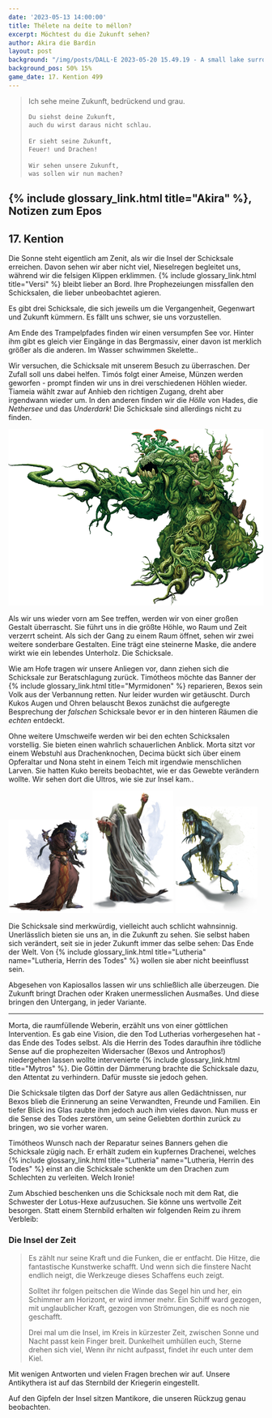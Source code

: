 ```yaml
---
date: '2023-05-13 14:00:00'
title: Thélete na deíte to méllon?
excerpt: Möchtest du die Zukunft sehen?
author: Akira die Bardin
layout: post
background: "/img/posts/DALL·E 2023-05-20 15.49.19 - A small lake surrounded by steep mountains with a strong green algae color and skeletons visible within the water. Directly behind the lake four cave .png"
background_pos: 50% 15%
game_date: 17. Kention 499
---
```


<div class="rhyme">
  <blockquote>
    Ich sehe meine Zukunft,
    bedrückend und grau.
    
    Du siehst deine Zukunft,
    auch du wirst daraus nicht schlau.
    
    Er sieht seine Zukunft,
    Feuer! und Drachen!
    
    Wir sehen unsere Zukunft,
    was sollen wir nun machen?
  </blockquote>
</div>

## {% include glossary_link.html title="Akira" %}, Notizen zum Epos

## 17. Kention

Die Sonne steht eigentlich am Zenit, als wir die Insel der Schicksale erreichen. Davon sehen wir aber nicht viel, Nieselregen begleitet uns, während wir die felsigen Klippen erklimmen. {% include glossary_link.html title="Versi" %} bleibt lieber an Bord. Ihre Prophezeiungen missfallen den Schicksalen, die lieber unbeobachtet agieren.

Es gibt drei Schicksale, die sich jeweils um die Vergangenheit, Gegenwart und Zukunft kümmern. Es fällt uns schwer, sie uns vorzustellen.

Am Ende des Trampelpfades finden wir einen versumpfen See vor. Hinter ihm gibt es gleich vier Eingänge in das Bergmassiv, einer davon ist merklich größer als die anderen. Im Wasser schwimmen Skelette..

Wir versuchen, die Schicksale mit unserem Besuch zu überraschen. Der Zufall soll uns dabei helfen. Timós folgt einer Ameise, Münzen werden geworfen - prompt finden wir uns in drei verschiedenen Höhlen wieder. Tiameia wählt zwar auf Anhieb den richtigen Zugang, dreht aber irgendwann wieder um. In den anderen finden wir die _Hölle_ von Hades, die _Nethersee_ und das _Underdark_! Die Schicksale sind allerdings nicht zu finden.

![Rankenwesen](/img/posts/Ranken.png)

Als wir uns wieder vorn am See treffen, werden wir von einer großen Gestalt überrascht. Sie führt uns in die größte Höhle, wo Raum und Zeit verzerrt scheint. Als sich der Gang zu einem Raum öffnet, sehen wir zwei weitere sonderbare Gestalten. Eine trägt eine steinerne Maske, die andere wirkt wie ein lebendes Unterholz. Die Schicksale.

Wie am Hofe tragen wir unsere Anliegen vor, dann ziehen sich die Schicksale zur Beratschlagung zurück. Timótheos möchte das Banner der {% include glossary_link.html title="Myrmidonen" %} reparieren, Bexos sein Volk aus der Verbannung retten. Nur leider wurden wir getäuscht. Durch Kukos Augen und Ohren belauscht Bexos zunächst die aufgeregte Besprechung der _falschen_ Schicksale bevor er in den hinteren Räumen die _echten_ entdeckt.

Ohne weitere Umschweife werden wir bei den echten Schicksalen vorstellig. Sie bieten einen wahrlich schauerlichen Anblick. Morta sitzt vor einem Webstuhl aus Drachenknochen, Decima bückt sich über einem Opferaltar und Nona steht in einem Teich mit irgendwie menschlichen Larven. Sie hatten Kuko bereits beobachtet, wie er das Gewebte verändern wollte. Wir sehen dort die Ultros, wie sie zur Insel kam..

<img src="/img/posts/Morta.png" style="width: 32%; display: inline; min-width: unset !important;">
<img src="/img/posts/Decima.png" style="width: 32%; display: inline; min-width: unset !important;">
<img src="/img/posts/Nona.png" style="width: 32%; display: inline; min-width: unset !important;">

Die Schicksale sind merkwürdig, vielleicht auch schlicht wahnsinnig. Unerlässlich bieten sie uns an, in die Zukunft zu sehen. Sie selbst haben sich verändert, seit sie in jeder Zukunft immer das selbe sehen: Das Ende der Welt. Von {% include glossary_link.html title="Lutheria" name="Lutheria, Herrin des Todes" %} wollen sie aber nicht beeinflusst sein.

Abgesehen von Kapiosallos lassen wir uns schließlich alle überzeugen. Die Zukunft bringt Drachen oder Kraken unermesslichen Ausmaßes. Und diese bringen den Untergang, in jeder Variante.

---

Morta, die raumfüllende Weberin, erzählt uns von einer göttlichen Intervention. Es gab eine Vision, die den Tod Lutherias vorhergesehen hat - das Ende des Todes selbst. Als die Herrin des Todes daraufhin ihre tödliche Sense auf die prophezeiten Widersacher (Bexos und Antrophos!) niedergehen lassen wollte intervenierte {% include glossary_link.html title="Mytros" %}. Die Göttin der Dämmerung brachte die Schicksale dazu, den Attentat zu verhindern. Dafür musste sie jedoch gehen.

Die Schicksale tilgten das Dorf der Satyre aus allen Gedächtnissen, nur Bexos blieb die Erinnerung an seine Verwandten, Freunde und Familien. Ein tiefer Blick ins Glas raubte ihm jedoch auch ihm vieles davon. Nun muss er die Sense des Todes zerstören, um seine Geliebten dorthin zurück zu bringen, wo sie vorher waren.


Timótheos Wunsch nach der Reparatur seines Banners gehen die Schicksale zügig nach. Er erhält zudem ein kupfernes Drachenei, welches {% include glossary_link.html title="Lutheria" name="Lutheria, Herrin des Todes" %} einst an die Schicksale schenkte um den Drachen zum Schlechten zu verleiten. Welch Ironie!

Zum Abschied beschenken uns die Schicksale noch mit dem Rat, die Schwester der Lotus-Hexe aufzusuchen. Sie könne uns wertvolle Zeit besorgen. Statt einem Sternbild erhalten wir folgenden Reim zu ihrem Verbleib:

### Die Insel der Zeit

<blockquote class="preline">
Es zählt nur seine Kraft und die Funken, die er entfacht.
Die Hitze, die fantastische Kunstwerke schafft.
Und wenn sich die finstere Nacht endlich neigt,
die Werkzeuge dieses Schaffens euch zeigt.

Solltet ihr folgen peitschen die Winde das Segel hin und her,
ein Schimmer am Horizont, er wird immer mehr.
Ein Schiff ward gezogen, mit unglaublicher Kraft,
gezogen von Strömungen, die es noch nie geschafft.

Drei mal um die Insel, im Kreis in kürzester Zeit,
zwischen Sonne und Nacht passt kein Finger breit.
Dunkelheit umhüllen euch, Sterne drehen sich viel,
Wenn ihr nicht aufpasst, findet ihr euch unter dem Kiel.
</blockquote>

Mit wenigen Antworten und vielen Fragen brechen wir auf. Unsere Antikythera ist auf das Sternbild der Kriegerin eingestellt.

Auf den Gipfeln der Insel sitzen Mantikore, die unseren Rückzug genau beobachten.

